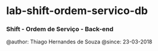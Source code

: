 # lab-shift-ordem-servico-db
### Shift - Ordem de Serviço - Back-end

@author: Thiago Hernandes de Souza
@since: 23-03-2018
